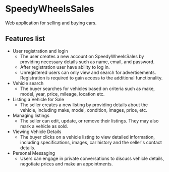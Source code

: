 # SpeedyWheelsSales
Web application for selling and buying cars. 

## Features list
- User registration and login
  - The user creates a new account on SpeedyWheelsSales by providing necessary details such as name, email, and password.
  - After registration user have ability to log in.
  - Unregistered users can only view and search for advertisements. Registration is required to gain access to the additional functionality.
- Vehicle search
  - The buyer searches for vehicles based on criteria such as make, model, year, price, mileage, location etc.
- Listing a Vehicle for Sale
  - The seller creates a new listing by providing details about the vehicle, including make, model, condition, images, price, etc.
- Managing listings
  - The seller can edit, update, or remove their listings. They may also mark a vehicle as sold.
- Viewing Vehicle Details
  -  The buyer clicks on a vehicle listing to view detailed information, including specifications, images, car history and the seller's contact details.
- Personal Messaging
  - Users can engage in private conversations to discuss vehicle details, negotiate prices and make an appointments.
